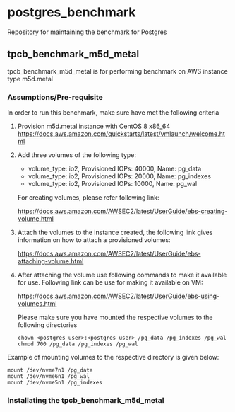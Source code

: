 # postgres_benchmark
Repository for maintaining the benchmark for Postgres

## tpcb_benchmark_m5d_metal
tpcb_benchmark_m5d_metal is for performing benchmark on AWS instance type m5d.metal

### Assumptions/Pre-requisite

In order to run this benchmark, make sure have met the following criteria

1. Provision m5d.metal instance with CentOS 8 x86_64
    https://docs.aws.amazon.com/quickstarts/latest/vmlaunch/welcome.html
    
2. Add three volumes of the following type:
    * volume_type: io2, Provisioned IOPs: 40000, Name: pg_data
    * volume_type: io2, Provisioned IOPs: 20000, Name: pg_indexes
    * volume_type: io2, Provisioned IOPs: 10000, Name: pg_wal
    
    For creating volumes, please refer following link:
    
    https://docs.aws.amazon.com/AWSEC2/latest/UserGuide/ebs-creating-volume.html
   
3. Attach the volumes to the instance created, the following link gives information on how to attach a provisioned volumes:

   https://docs.aws.amazon.com/AWSEC2/latest/UserGuide/ebs-attaching-volume.html

4. After attaching the volume use following commands to make it available for use. Following link can be use for making it available on VM:

   https://docs.aws.amazon.com/AWSEC2/latest/UserGuide/ebs-using-volumes.html
   
   Please make sure you have mounted the respective volumes to the following directories
   ```sudo mkdir -p /pg_data /pg_indexes /pg_wal
   chown <postgres user>:<postgres user> /pg_data /pg_indexes /pg_wal
   chmod 700 /pg_data /pg_indexes /pg_wal
   ```
 
  Example of mounting volumes to the respective directory is given below:
   ```
   mount /dev/nvme7n1 /pg_data
   mount /dev/nvme6n1 /pg_wal
   mount /dev/nvme5n1 /pg_indexes
   ```
 
### Installating the tpcb_benchmark_m5d_metal
 

  
  

